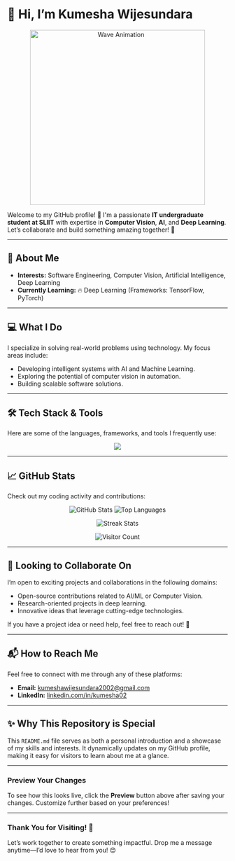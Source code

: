 # 👋 Hi, I’m Kumesha Wijesundara

<p align="center">
<img src="https://media.giphy.com/media/hvRJCLFzcasrR4ia7z/giphy.gif" alt="Wave Animation" width="400"/></p>

Welcome to my GitHub profile! 🌟 I'm a passionate **IT undergraduate student at SLIIT** with expertise in **Computer Vision**, **AI**, and **Deep Learning**. Let’s collaborate and build something amazing together! 🚀

---

## 🌟 About Me
- **Interests:** Software Engineering, Computer Vision, Artificial Intelligence, Deep Learning  
- **Currently Learning:** 🔥 Deep Learning (Frameworks: TensorFlow, PyTorch)  

---

## 💻 What I Do
I specialize in solving real-world problems using technology. My focus areas include:
- Developing intelligent systems with AI and Machine Learning.
- Exploring the potential of computer vision in automation.
- Building scalable software solutions.

---

## 🛠️ Tech Stack & Tools
Here are some of the languages, frameworks, and tools I frequently use:

<p align="center">
  <img src="https://skillicons.dev/icons?i=python,react,tensorflow,pytorch,opencv,cpp,js,html,css,docker,git" />
</p>

---

## 📈 GitHub Stats
Check out my coding activity and contributions:

<p align="center">
  <!-- GitHub Stats Card -->
  <img src="https://github-readme-stats.vercel.app/api?username=kumesha02&show_icons=true&theme=radical&count_private=true" alt="GitHub Stats" />
  
  <!-- Top Languages Card -->
  <img src="https://github-readme-stats.vercel.app/api/top-langs/?username=kumesha02&layout=compact&theme=radical" alt="Top Languages" />
</p>

<p align="center">
  <!-- Streak Stats -->
  <img src="https://streak-stats.demolab.com?user=kumesha02&theme=dark" alt="Streak Stats" />
</p>

<p align="center">
  <!-- Visitor Count Badge -->
  <img src="https://profile-counter.glitch.me/kumesha02/count.svg" alt="Visitor Count" />
</p>

---

## 🤝 Looking to Collaborate On
I’m open to exciting projects and collaborations in the following domains:
- Open-source contributions related to AI/ML or Computer Vision.
- Research-oriented projects in deep learning.
- Innovative ideas that leverage cutting-edge technologies.

If you have a project idea or need help, feel free to reach out! 🤙

---

## 📬 How to Reach Me
Feel free to connect with me through any of these platforms:
- **Email:** [kumeshawijesundara2002@gmail.com](mailto:kumeshawijesundara2002@gmail.com)
- **LinkedIn:** [linkedin.com/in/kumesha02](https://www.linkedin.com/in/kumesha-wijesundara-35786a267/)
---

## ✨ Why This Repository is Special
This `README.md` file serves as both a personal introduction and a showcase of my skills and interests. It dynamically updates on my GitHub profile, making it easy for visitors to learn about me at a glance.

---

### Preview Your Changes
To see how this looks live, click the **Preview** button above after saving your changes. Customize further based on your preferences!

---

### Thank You for Visiting! 🌈
Let’s work together to create something impactful. Drop me a message anytime—I’d love to hear from you! 😊

